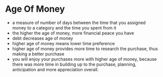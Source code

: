 # Age Of Money

* a measure of number of days between the time that you assigned money to a category and the time you spent from it
* the higher the age of money, more financial peace you have
* debt decreases age of money
* higher age of money means lower time preference
* higher age of money provides more time to research the purchase, thus making a better purchase
* you will enjoy your purchases more with higher age of money, because there was more time in building up to the purchase, planning, anticipation and more appreciation overall.
